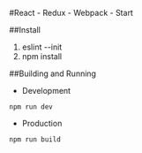 #React - Redux - Webpack - Start

##Install
1. eslint --init
2. npm install


##Building and Running

- Development 

```
npm run dev
```

- Production

```
npm run build
```

